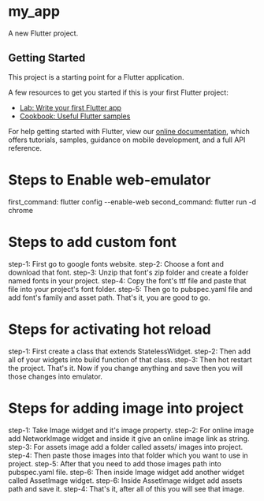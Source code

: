 # my_app

A new Flutter project.

## Getting Started

This project is a starting point for a Flutter application.

A few resources to get you started if this is your first Flutter project:

- [Lab: Write your first Flutter app](https://flutter.dev/docs/get-started/codelab)
- [Cookbook: Useful Flutter samples](https://flutter.dev/docs/cookbook)

For help getting started with Flutter, view our
[online documentation](https://flutter.dev/docs), which offers tutorials,
samples, guidance on mobile development, and a full API reference.

# Steps to Enable web-emulator
first_command: flutter config --enable-web
second_command: flutter run -d chrome

# Steps to add custom font
step-1: First go to google fonts website.
step-2: Choose a font and download that font.
step-3: Unzip that font's zip folder and create a folder named fonts in your project.
step-4: Copy the font's ttf file and paste that file into your project's font folder.
step-5: Then go to pubspec.yaml file and add font's family and asset path. That's it, you are good to go.

# Steps for activating hot reload
step-1: First create a class that extends StatelessWidget.
step-2: Then add all of your widgets into build function of that class.
step-3: Then hot restart the project. That's it. Now if you change anything and save then you will those changes into emulator.

# Steps for adding image into project
step-1: Take Image widget and it's image property.
step-2: For online image add NetworkImage widget and inside it give an online image link as string.
step-3: For assets image add a folder called assets/ images into project.
step-4: Then paste those images into that folder which you want to use in project.
step-5: After that you need to add those images path into pubspec.yaml file.
step-6: Then inside Image widget add another widget called AssetImage widget.
step-6: Inside AssetImage widget add assets path and save it.
step-4: That's it, after all of this you will see that image. 
